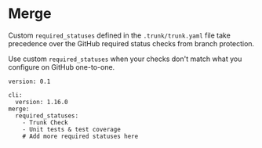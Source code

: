 # Merge

Custom `required_statuses` defined in the `.trunk/trunk.yaml` file take precedence over the GitHub required status checks from branch protection.

Use custom `required_statuses` when your checks don't match what you configure on GitHub one-to-one.

```
version: 0.1 
```

```
cli:
  version: 1.16.0
merge: 
  required_statuses:
    - Trunk Check 
    - Unit tests & test coverage
    # Add more required statuses here
```
